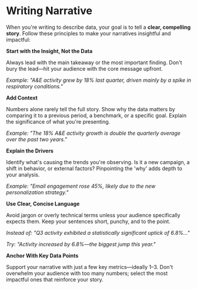 
# Writing Narrative

When you're writing to describe data, your goal is to tell a **clear, compelling story**. Follow these principles to make your narratives insightful and impactful:
 
**Start with the Insight, Not the Data**
 

Always lead with the main takeaway or the most important finding. Don't bury the lead—hit your audience with the core message upfront.

*Example: "A&E activity grew by 18% last quarter, driven mainly by a spike in respiratory conditions."*
 
**Add Context**
 

Numbers alone rarely tell the full story. Show why the data matters by comparing it to a previous period, a benchmark, or a specific goal. Explain the significance of what you're presenting.

*Example: "The 18% A&E activity growth is double the quarterly average over the past two years."*
 
**Explain the Drivers**
 

Identify what's causing the trends you're observing. Is it a new campaign, a shift in behavior, or external factors? Pinpointing the 'why' adds depth to your analysis.

*Example: "Email engagement rose 45%, likely due to the new personalization strategy."*
 
**Use Clear, Concise Language**
 

Avoid jargon or overly technical terms unless your audience specifically expects them. Keep your sentences short, punchy, and to the point.

*Instead of: "Q3 activity exhibited a statistically significant uptick of 6.8%..."*

*Try: "Activity increased by 6.8%—the biggest jump this year."*
 
**Anchor With Key Data Points**
 
 
Support your narrative with just a few key metrics—ideally 1–3. Don't overwhelm your audience with too many numbers; select the most impactful ones that reinforce your story.
